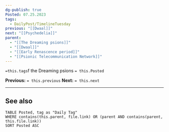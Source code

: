```yaml
---
dg-publish: true
Posted: 07.25.2023
tags:
  - DailyPost/TimelineTuesday
previous: "[[Dwaal]]"
next: "[[Psychedelia]]"
parent:
  - "[[The Dreaming psions]]"
  - "[[Dwaal]]"
  - "[[Early Renascence period]]"
  - "[[Psionic Telecommunication Network]]"
---
```

`=this.tags`f the Dreaming psions
`= this.Posted`

**Previous:** `= this.previous`
**Next:** `= this.next`

---



## See also

```dataview
TABLE Posted, tag as "Daily Tag"
WHERE contains(this.parent, file.link) OR (parent AND contains(parent, this.file.link))
SORT Posted ASC
```